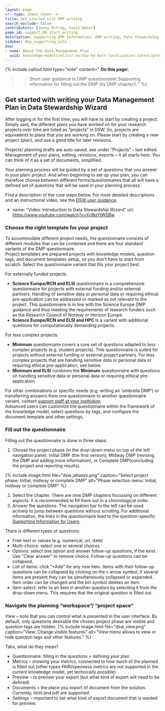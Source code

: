 ```yaml
---
layout: page
<!--type: cheat_sheet-->
title: Get started with DMP writing
search_exclude: false
contributors: [Jenny Ostrop, Svein Høier]
page_id: support_00_start_writing
description: Supporting DMP Information, DMP writing, Data Stewardship Wizard, DSW, User guide
sidebar: dmp_supporting_info
dsw:
- name: About the Data Management Plan
  uuid: knowledge-models/elixir.no:dsw-km-bott-localization:latest/preview?questionUuid=7ed9939b-b85c-48bf-87f5-2aa081bb5267other:
---
```


{% include callout.html type="note" content="
**On this page**\\
>> Short user guidance to DMP questionnaire\\
>> Supporting information for filling out the DMP (by DMP chapter)\\
" %}

## Get started with writing your Data Management Plan in Data Stewardship Wizard
After logging in for the first time, you will have to start by creating a project. Simply said, the different plans you have worked on for your research projects over time are listed as “projects” in DSW. So, projects are equivalents to plans that you are working on. Please start by creating a new project (plan), and use a good title for later revisions.

Projects/ planning drafts are auto-saved, see under “Projects” – last edited. Management of your plans, editing, revisions, exports – it all starts here. You can think of it as a set of documents, simplified. 

Your planning process will be guided by a set of questions that you answer in your plan/ project. And when beginning to set up your plan, you can therefore choose between different forms/questionnaires that all will have a defined set of questions that will be used in your planning process. 

Find a description of the core steps below. For more detailed descriptions and an instructional video, see the [DSW user guidance](/pages/support_00_start_writing#further-resources).

- name: "Video: Introduction to Data Stewardship Wizard"
  url: https://www.youtube.com/watch?v=XrI8qYtWSBw

### Choose the right template for your project
To accommodate different project needs, the questionnaire consists of different modules that can be combined and there are four standard variants of the DMP questionnaire.\
Project templates are prepared projects with knowledge models, question tags, and document templates setup, so you don't have to start from scratch. Select the questionnaire variant that fits your project best.

For externally funded projects:
* **Science Europe/RCN and ELSI** questionnaire is a comprehensive questionnaire for projects with external funding and/or external partners. Handling of sensitive data or personal data or requiring ethical pre-application can be addressed or marked as not relevant to the project. This questionnaire is in line with the Science Europe DMP guidance and thus meeting the requirements of research funders such as the Research Council of Norway or Horizon Europe.
* **Science Europe/RCN and ELSI and HPC** is a variant with additional questions for computationally demanding projects.

For less complex projects:
* **Minimum** questionnaire covers a core set of questions adapted to less complex projects (e.g. student projects). This questionnaire is suited for projects without external funding or external project partners. For less complex projects that are handling sensitive data or personal data or requiring ethical pre-application, see below.
* **Minimum and ELSI** combines the **Minimum** questionnaire with questions on handling sensitive data or personal data or requiring ethical pre-application.

For other combinations or specific needs (e.g. writing an 'umbrella DMP') or transferring answers from one questionnaire to another questionnaire variant, contact [support staff at your institution](/pages/support_00_local_disc).\
Advanced users can customize the questionnaire within the framework of the knowledge model, select questions by tags, and configure the document template and other settings.


### Fill out the questionnaire
Filling out the questionnaire is done in three steps:
1. Choose the project phase (in the drop-down menu on top of the left navigation pane): Initial DMP (the first version), Midway DMP (revising the DMP and adding more information), or Complete DMP(concluding the project and reporting results).

{% include image.html file="dsw_phases.png" caption="Select project phase: Initial, midway or complete DMP" alt="Phase selection menu: Initial, midway or complete DMP" %}

2. Select the chapter. There are nine DMP chapters focussing on different aspects. It is recommended to fill them out in a chronological order.
3. Answer the questions. The navigation bar to the left can be used actively to jump between questions without scrolling. For additional information, the links in the questionnaire lead to the question-specific [Supporting Information for Users](/pages/dmp_supporting_info/).

There is different types of questions:
* Free-text or values (e.g. numerical, url, date)
* Multi-choice: select one or several choices
* Options: select one option and answer follow-up questions, if the exist. Use "Clear answer" to remove choice. Follow-up questions can be collapsed.
* List of items: click "+Add" for any new item. Items with their follow-up questions can be collapsed by clicking on the v arrow symbol, if several items are present they can be simultaneously collapsed or expanded. Item order can be changed and the bin symbol deletes an item.
* Item-select: refer to an item in another question by selecting it from the drop-down menu. This requires that the original question is filled out.


### Navigate the planning “workspace”/ “project space”
View – note that you can control what is presented in the user interface. By default, only questions desirable the chosen project phase are visible and question tags are hidden.
{% include image.html file="dsw_view.png" caption="View: Change visible features" alt="View menu allows to view or hide question tags and other features." %}

Tabs, what do they mean?
* Questionnaire: filling in the questions = defining your plan
* Metrics – showing your metrics, connected to how much of the planned is filled out (other types FAIR/openness metrics are not supported in the current knowledge model, yet technically possible)
* Preview – to preview your export (but what kind of export will need to be defined)
* Documents = the place you export of document from the solution. Currently, html and pdf are supported.
* Settings – important to set what kind of export document that is wanted for preview.